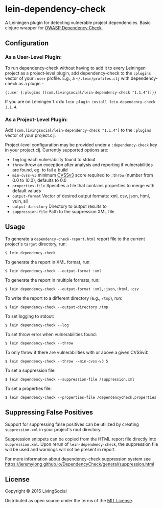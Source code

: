 # lein-dependency-check

A Leiningen plugin for detecting vulnerable project dependencies. Basic clojure wrapper for [OWASP Dependency Check](https://www.owasp.org/index.php/OWASP_Dependency_Check).

## Configuration

### As a User-Level Plugin:

To run dependency-check without having to add it to every Leiningen project as a project-level plugin,
add dependency-check to the `:plugins` vector of your `:user` profile. E.g., a `~/.lein/profiles.clj` with dependency-check as a plugin -
```
{:user {:plugins [[com.livingsocial/lein-dependency-check "1.1.4"]]}}
```

If you are on Leiningen 1.x do `lein plugin install lein-dependency-check 1.1.4`.

### As a Project-Level Plugin:

Add `[com.livingsocial/lein-dependency-check "1.1.4"]` to the `:plugins` vector of your project.clj.

Project-level configuration may be provided under a `:dependency-check` key in your project.clj. Currently supported options are:
 * `log` log each vulnerability found to stdout
 * `throw` throw an exception after analysis and reporting if vulnerabilities are found, eg. to fail a build
 * `min-cvss-v3` minimum [CVSSv3](https://nvd.nist.gov/vuln-metrics/cvss) score required to `:throw` (number from 0.0 to 10.0), defaults to 0.0
 * `properties-file` Specifies a file that contains properties to merge with default values
 * `output-format` Vector of desired output formats: xml, csv, json, html, vuln, all
 * `output-directory` Directory to output results to
 * `suppression-file` Path to the suppression XML file

## Usage

To generate a `dependency-check-report.html` report file to the current project's `target` directory, run:

    $ lein dependency-check

To generate the report in XML format, run:

    $ lein dependency-check --output-format :xml

To generate the report in multiple formats, run:

    $ lein dependency-check --output-format :xml,:json,:html,:csv

To write the report to a different directory (e.g., `/tmp`), run:

    $ lein dependency-check --output-directory /tmp

To set logging to stdout:

    $ lein dependency-check --log

To set throw error when vulnerabilities found:

    $ lein dependency-check --throw
    
To only throw if there are vulnerabilities with or above a given CVSSv3:

    $ lein dependency-check --throw --min-cvss-v3 5

To set a suppression file:

    $ lein dependency-check --suppression-file /suppression.xml

To set a properties file:

    $ lein dependency-check --properties-file /dependencycheck.properties

##  Suppressing False Positives

Support for suppressing false positives can be utilized by creating `suppression.xml` in your project's root directory.

Suppression snippets can be copied from the HTML report file directly into `suppression.xml`. Upon rerun of `lein-dependency-check`, the suppression file will be used and warnings will not be present in report.

For more information about dependency-check suppression system see https://jeremylong.github.io/DependencyCheck/general/suppression.html

## License

Copyright © 2016 LivingSocial

Distributed as open source under the terms of the [MIT
License](http://opensource.org/licenses/MIT).
